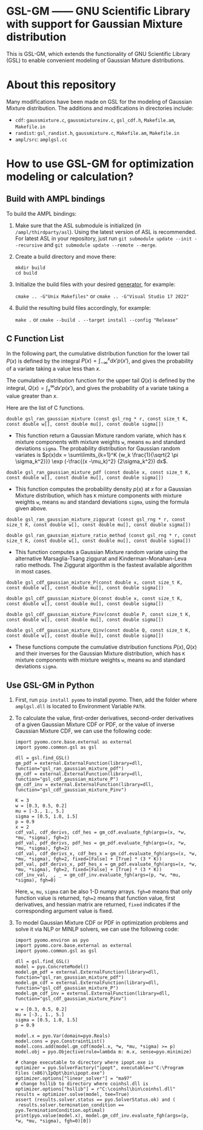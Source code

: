 GSL-GM —— GNU Scientific Library with support for Gaussian Mixture distribution
============================

This is GSL-GM, which extends the functionality of GNU Scientific Library (GSL) to enable convenient modeling of Gaussian Mixture distributions.

About this repository
=====================

Many modifications have been made on GSL for the modeling of Gaussian Mixture distribution. The additions and modifications in directories include:

- `cdf`: `gaussmixture.c`, `gaussmixtureinv.c`, `gsl_cdf.h`, `Makefile.am`, `Makefile.in`
- `randist`: `gsl_randist.h`, `gaussmixture.c`, `Makefile.am`, `Makefile.in`
- `ampl/src`: `amplgsl.cc`

How to use GSL-GM for optimization modeling or calculation?
========================

Build with AMPL bindings
------------------------

To build the AMPL bindings: 

1. Make sure that the ASL submodule is initialized (in ```/ampl/thirdparty/asl```). Using the latest version of ASL is recommended. For latest ASL in your repository, just run `git submodule update --init --recursive` and `git submodule update --remote --merge`.

2. Create a build directory and move there:

   ```
   mkdir build
   cd build
   ```

3. Initialize the build files with your desired [generator](https://cmake.org/cmake/help/latest/manual/cmake-generators.7.html), for example:

   `cmake .. -G"Unix Makefiles"` or `cmake .. -G"Visual Studio 17 2022"`

4. Build the resulting build files accordingly, for example:

   `make .` or `cmake --build . --target install --config "Release"`


C Function List
----------------------

In the following part, the cumulative distribution function for the lower tail $P(x)$ is defined by the integral $P(x) = \int_{-\infty}^{x} dx' p(x')$, and gives the probability of a variate taking a value less than $x$.

The cumulative distribution function for the upper tail $Q(x)$ is defined by the integral, $Q(x) = \int_{x}^{\infty} dx' p(x')$, and gives the probability of a variate taking a value greater than $x$.

Here are the list of C functions.

`double gsl_ran_gaussian_mixture (const gsl_rng * r, const size_t K, const double w[], const double mu[], const double sigma[])`

- This function return a Gaussian Mixture random variate, which has `K` mixture components with mixture weights `w`, means `mu` and standard deviations `sigma`. The probability distribution for Gaussian random variates is $p(x)dx = \sum\limits_{k=1}^K {w_k \frac{1}{\sqrt{2 \pi \sigma_k^2}}} \exp (-\frac{(x -\mu_k)^2} {2\sigma_k^2}) dx$.

`double gsl_ran_gaussian_mixture_pdf (const double x, const size_t K, const double w[], const double mu[], const double sigma[])`

- This function computes the probability density $p(x)$ at $x$ for a Gaussian Mixture distribution, which has `K` mixture components with mixture weights `w`, means `mu` and standard deviations `sigma`, using the formula given above.

`double gsl_ran_gaussian_mixture_ziggurat (const gsl_rng * r, const size_t K, const double w[], const double mu[], const double sigma[])`

`double gsl_ran_gaussian_mixture_ratio_method (const gsl_rng * r, const size_t K, const double w[], const double mu[], const double sigma[])`

- This function computes a Gaussian Mixture random variate using the alternative Marsaglia-Tsang ziggurat and Kinderman-Monahan-Leva ratio methods. The Ziggurat algorithm is the fastest available algorithm in most cases.

`double gsl_cdf_gaussian_mixture_P(const double x, const size_t K, const double w[], const double mu[], const double sigma[])`

`double gsl_cdf_gaussian_mixture_Q(const double x, const size_t K, const double w[], const double mu[], const double sigma[])`

`double gsl_cdf_gaussian_mixture_Pinv(const double P, const size_t K, const double w[], const double mu[], const double sigma[])`

`double gsl_cdf_gaussian_mixture_Qinv(const double Q, const size_t K, const double w[], const double mu[], const double sigma[])`

- These functions compute the cumulative distribution functions $P(x), Q(x)$ and their inverses for the Gaussian Mixture distribution, which has `K` mixture components with mixture weights `w`, means `mu` and standard deviations `sigma`.

Use GSL-GM in Python
----------------------

1. First, run `pip install pyomo` to install pyomo. Then, add the folder where `amplgsl.dll` is located to Environment Variable `PATH`.

2. To calculate the value, first-order derivatives, second-order derivatives of a given Gaussian Mixture CDF or PDF, or the value of inverse Gaussian Mixture CDF, we can use the following code:

   ```
   import pyomo.core.base.external as external
   import pyomo.common.gsl as gsl
   
   dll = gsl.find_GSL()
   gm_pdf = external.ExternalFunction(library=dll, function="gsl_ran_gaussian_mixture_pdf")
   gm_cdf = external.ExternalFunction(library=dll, function="gsl_cdf_gaussian_mixture_P")
   gm_cdf_inv = external.ExternalFunction(library=dll, function="gsl_cdf_gaussian_mixture_Pinv")
   
   K = 3
   w = [0.3, 0.5, 0.2]
   mu = [-3., 1., 5.]
   sigma = [0.5, 1.0, 1.5]
   p = 0.9
   x = 2
   cdf_val, cdf_derivs, cdf_hes = gm_cdf.evaluate_fgh(args=(x, *w, *mu, *sigma), fgh=2)
   pdf_val, pdf_derivs, pdf_hes = gm_pdf.evaluate_fgh(args=(x, *w, *mu, *sigma), fgh=2)
   cdf_val, cdf_derivs_x, cdf_hes_x = gm_cdf.evaluate_fgh(args=(x, *w, *mu, *sigma), fgh=2, fixed=[False] + [True] * (3 * K))
   pdf_val, pdf_derivs_x, pdf_hes_x = gm_pdf.evaluate_fgh(args=(x, *w, *mu, *sigma), fgh=2, fixed=[False] + [True] * (3 * K))
   cdf_inv_val, _, _ = gm_cdf_inv.evaluate_fgh(args=(p, *w, *mu, *sigma), fgh=0)
   ```

   Here, `w`, `mu`, `sigma` can be also 1-D numpy arrays. `fgh=0` means that only function value is returned, `fgh=2` means that function value, first derivatives, and hessian matrix are returned, `fixed` indicates if the corresponding argument value is fixed.

3. To model Gaussian Mixture CDF or PDF in optimization problems and solve it via NLP or MINLP solvers, we can use the following code:

   ```
   import pyomo.environ as pyo
   import pyomo.core.base.external as external
   import pyomo.common.gsl as gsl
   
   dll = gsl.find_GSL()
   model = pyo.ConcreteModel()
   model.gm_pdf = external.ExternalFunction(library=dll, function="gsl_ran_gaussian_mixture_pdf")
   model.gm_cdf = external.ExternalFunction(library=dll, function="gsl_cdf_gaussian_mixture_P")
   model.gm_cdf_inv = external.ExternalFunction(library=dll, function="gsl_cdf_gaussian_mixture_Pinv")
   
   w = [0.3, 0.5, 0.2]
   mu = [-3., 1., 5.]
   sigma = [0.5, 1.0, 1.5]
   p = 0.9
   
   model.x = pyo.Var(domain=pyo.Reals)
   model.cons = pyo.ConstraintList()
   model.cons.add(model.gm_cdf(model.x, *w, *mu, *sigma) >= p)
   model.obj = pyo.Objective(rule=lambda m: m.x, sense=pyo.minimize)
   
   # change executable to directory where ipopt.exe is
   optimizer = pyo.SolverFactory("ipopt", executable=r"C:\Program Files (x86)\IpOpt\bin\ipopt.exe")
   optimizer.options["linear_solver"] = "ma97"
   # change hsllib to directory where coinhsl.dll is
   optimizer.options["hsllib"] = r"C:\coinhsl\bin\coinhsl.dll"
   results = optimizer.solve(model, tee=True)
   assert (results.solver.status == pyo.SolverStatus.ok) and (
   	results.solver.termination_condition == pyo.TerminationCondition.optimal)
   print(pyo.value(model.x), model.gm_cdf_inv.evaluate_fgh(args=(p, *w, *mu, *sigma), fgh=0)[0])
   ```

   
